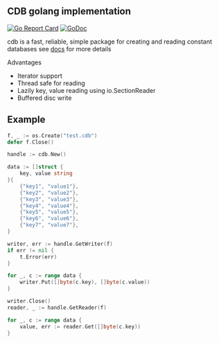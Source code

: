## CDB golang implementation

[![Go Report Card](https://goreportcard.com/badge/github.com/alldroll/cdb)](https://goreportcard.com/report/github.com/alldroll/cdb)
[![GoDoc](https://godoc.org/github.com/alldroll/cdb?status.svg)](https://godoc.org/github.com/alldroll/cdb)

cdb is a fast, reliable, simple package for creating and reading constant databases
see [docs](http://cr.yp.to/cdb.html) for more details

Advantages

* Iterator support
* Thread safe for reading
* Lazily key, value reading using io.SectionReader
* Buffered disc write

Example
-------

```go
f, _ := os.Create("test.cdb")
defer f.Close()

handle := cdb.New()

data := []struct {
    key, value string
}{
    {"key1", "value1"},
    {"key2", "value2"},
    {"key3", "value3"},
    {"key4", "value4"},
    {"key5", "value5"},
    {"key6", "value6"},
    {"key7", "value7"},
}

writer, err := handle.GetWriter(f)
if err != nil {
    t.Error(err)
}

for _, c := range data {
    writer.Put([]byte(c.key), []byte(c.value))
}

writer.Close()
reader, _ := handle.GetReader(f)

for _, c := range data {
    value, err := reader.Get([]byte(c.key))
}
```
